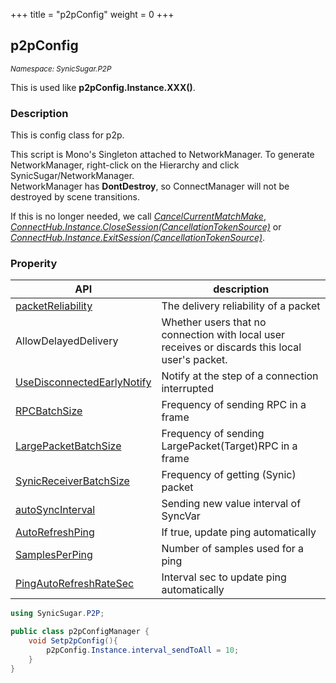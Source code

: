 +++
title = "p2pConfig"
weight = 0
+++

## p2pConfig
<small>*Namespace: SynicSugar.P2P*</small>

This is used like **p2pConfig.Instance.XXX()**.


### Description
This is config class for p2p.<br>

This script is Mono's Singleton attached to NetworkManager. To generate NetworkManager, right-click on the Hierarchy and click SynicSugar/NetworkManager.<br>
NetworkManager has **DontDestroy**, so ConnectManager will not be destroyed by scene transitions. <br>

If this is no longer needed, we call *[CancelCurrentMatchMake](../../SynicSugar.MatchMake/MatchMakeManager/cancelcurrentmatchmake)*, *[ConnectHub.Instance.CloseSession(CancellationTokenSource)](../../SynicSugar.P2P/ConnectHub/closesession)* or *[ConnectHub.Instance.ExitSession(CancellationTokenSource)](../../SynicSugar.P2P/ConnectHub/exitsession)*.


### Properity
| API | description |
|---|---|
| [packetReliability](../p2pConfig/packetreliability) | The delivery reliability of a packet |
| AllowDelayedDelivery | Whether users that no connection with local user receives or discards this local user's packet. |
| [UseDisconnectedEarlyNotify](../p2pConfig/usedisconnectedearlynotify) | Notify at the step of a connection interrupted |
| [RPCBatchSize](../p2pConfig/rpcbatchsize) | Frequency of sending RPC in a frame |
| [LargePacketBatchSize](../p2pConfig/largepacketbatchsize) | Frequency of sending LargePacket(Target)RPC in a frame |
| [SynicReceiverBatchSize](../p2pConfig/burstreceivebatchsize) | Frequency of getting (Synic) packet |
| [autoSyncInterval](../p2pConfig/autosyncinterval) | Sending new value interval of SyncVar |
| [AutoRefreshPing](../p2pConfig/autorefreshping) | If true, update ping automatically |
| [SamplesPerPing](../p2pConfig/samplesperping) | Number of samples used for a ping |
| [PingAutoRefreshRateSec](../p2pConfig/pingautorefreshratesec) | Interval sec to update ping automatically |


```cs
using SynicSugar.P2P;

public class p2pConfigManager {
    void Setp2pConfig(){
        p2pConfig.Instance.interval_sendToAll = 10;
    }
}
```